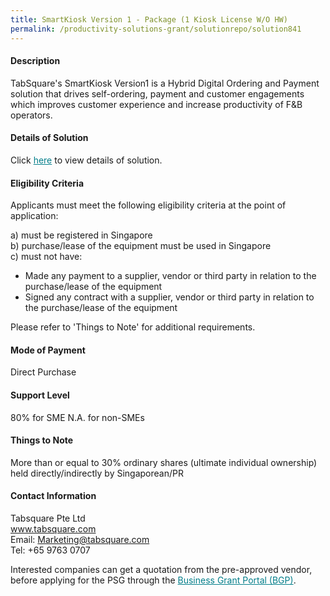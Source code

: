 ```yaml
---
title: SmartKiosk Version 1 - Package (1 Kiosk License W/O HW)
permalink: /productivity-solutions-grant/solutionrepo/solution841
---
```


#### Description

TabSquare's SmartKiosk Version1 is a Hybrid Digital Ordering and Payment solution that drives self-ordering, payment and customer engagements which improves customer experience and increase productivity of F&B operators. 

#### Details of Solution

Click <a href='https://gb-assist-staging.netlify.app/images/psg/TabSquare_SmartKiosk_Annex_3_Part_1.pdf' style='color:#037e8a'>here</a> to view details of solution.

#### Eligibility Criteria

Applicants must meet the following eligibility criteria at the point of application:

a) must be registered in Singapore <br>
b) purchase/lease of the equipment must be used in Singapore <br>
c) must not have:
- Made any payment to a supplier, vendor or third party in relation to the purchase/lease of the equipment
- Signed any contract with a supplier, vendor or third party in relation to the purchase/lease of the equipment

Please refer to 'Things to Note' for additional requirements.

#### Mode of Payment
Direct Purchase

#### Support Level
80% for SME
N.A. for non-SMEs <br>

#### Things to Note
More than or equal to 30% ordinary shares (ultimate individual ownership) held directly/indirectly by Singaporean/PR

#### Contact Information
Tabsquare Pte Ltd<br>www.tabsquare.com<br>Email: Marketing@tabsquare.com<br>Tel: +65 9763 0707

Interested companies can get a quotation from the pre-approved vendor, before applying for the PSG through the <a target='_blank' style='color:#037e8a' href='https://www.businessgrants.gov.sg/'>Business Grant Portal (BGP)</a>.
